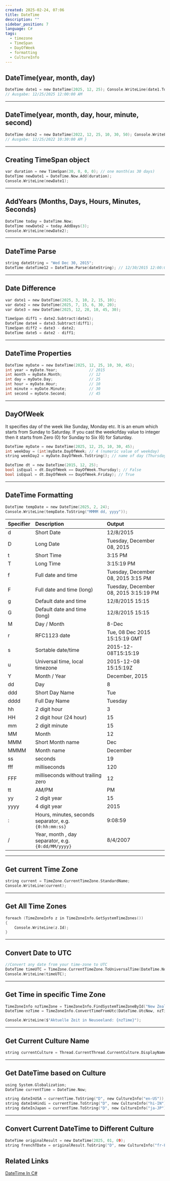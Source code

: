 ```yaml
---
created: 2025-02-24, 07:06
title: DateTime
description: ""
sidebar_position: 7
language: C#
tags:
  - timezone
  - TimeSpan
  - DayOfWeek
  - formatting
  - CultureInfo
---
```

## DateTime(year, month, day)

```c
DateTime date1 = new DateTime(2025, 12, 25); Console.WriteLine(date1.ToString()); 
// Ausgabe: 12/25/2025 12:00:00 AM 
```

---
## DateTime(year, month, day, hour, minute, second)

```c
DateTime date2 = new DateTime(2022, 12, 25, 10, 30, 50); Console.WriteLine(date1.ToString());
// Ausgabe: 12/25/2022 10:30:00 AM }
```

---
## Creating TimeSpan object

```c
var duration = new TimeSpan(30, 0, 0, 0); // one month(as 30 days)  
DateTime newDate1 = DateTime.Now.Add(duration);  
Console.WriteLine(newDate1);
```

---
## AddYears (Months, Days, Hours, Minutes, Seconds)

```c
DateTime today = DateTime.Now;
DateTime newDate2 = today.AddDays(3);
Console.WriteLine(newDate2);
```

---
## DateTime Parse

```c
string dateString = "Wed Dec 30, 2015";  
DateTime dateTime12 = DateTime.Parse(dateString); // 12/30/2015 12:00:00 AM  
```

---
## Date Difference

```c 
var date1 = new DateTime(2025, 3, 10, 2, 15, 10);  
var date2 = new DateTime(2025, 7, 15, 6, 30, 20);  
var date3 = new DateTime(2025, 12, 28, 10, 45, 30);

TimeSpan diff1 = date2.Subtract(date1);
DateTime date4 = date3.Subtract(diff1);  
TimeSpan diff2 = date3 - date2;
DateTime date5 = date2 - diff1;
```

---
## DateTime Properties

```c
DateTime myDate = new DateTime(2025, 12, 25, 10, 30, 45);  
int year = myDate.Year;              // 2015  
int month = myDate.Month;            // 12  
int day = myDate.Day;                // 25  
int hour = myDate.Hour;              // 10  
int minute = myDate.Minute;          // 30  
int second = myDate.Second;          // 45  
```

---
## DayOfWeek
It specifies day of the week like Sunday, Monday etc. It is an enum which starts from Sunday to Saturday. If you cast the weekofday value to integer then it starts from Zero (0) for Sunday to Six (6) for Saturday.

```c
DateTime myDate = new DateTime(2025, 12, 25, 10, 30, 45);
int weekDay = (int)myDate.DayOfWeek; // 4 (numeric value of weekday)
string weekDay2 = myDate.DayOfWeek.ToString(); // name of day (Thursday)

DateTime dt = new DateTime(2015, 12, 25);
bool isEqual = dt.DayOfWeek == DayOfWeek.Thursday); // False
bool isEqual = dt.DayOfWeek == DayOfWeek.Friday); // True
```

---
## DateTime Formatting

```c
DateTime tempDate = new DateTime(2025, 2, 24);
Console.WriteLine(tempDate.ToString("MMMM dd, yyyy"));
```

| Specifier | Description                                            | Output                                |
| :-------- | :----------------------------------------------------- | :------------------------------------ |
| d         | Short Date                                             | 12/8/2015                             |
| D         | Long Date                                              | Tuesday, December 08, 2015            |
| t         | Short Time                                             | 3:15 PM                               |
| T         | Long Time                                              | 3:15:19 PM                            |
| f         | Full date and time                                     | Tuesday, December 08, 2015 3:15 PM    |
| F         | Full date and time (long)                              | Tuesday, December 08, 2015 3:15:19 PM |
| g         | Default date and time                                  | 12/8/2015 15:15                       |
| G         | Default date and time (long)                           | 12/8/2015 15:15                       |
| M         | Day / Month                                            | 8-Dec                                 |
| r         | RFC1123 date                                           | Tue, 08 Dec 2015 15:15:19 GMT         |
| s         | Sortable date/time                                     | 2015-12-08T15:15:19                   |
| u         | Universal time, local timezone                         | 2015-12-08 15:15:19Z                  |
| Y         | Month / Year                                           | December, 2015                        |
| dd        | Day                                                    | 8                                     |
| ddd       | Short Day Name                                         | Tue                                   |
| dddd      | Full Day Name                                          | Tuesday                               |
| hh        | 2 digit hour                                           | 3                                     |
| HH        | 2 digit hour (24 hour)                                 | 15                                    |
| mm        | 2 digit minute                                         | 15                                    |
| MM        | Month                                                  | 12                                    |
| MMM       | Short Month name                                       | Dec                                   |
| MMMM      | Month name                                             | December                              |
| ss        | seconds                                                | 19                                    |
| fff       | milliseconds                                           | 120                                   |
| FFF       | milliseconds without trailing zero                     | 12                                    |
| tt        | AM/PM                                                  | PM                                    |
| yy        | 2 digit year                                           | 15                                    |
| yyyy      | 4 digit year                                           | 2015                                  |
| :         | Hours, minutes, seconds separator, e.g. `{0:hh:mm:ss}` | 9:08:59                               |
| /         | Year, month , day separator, e.g. `{0:dd/MM/yyyy}`     | 8/4/2007                              |

---
## Get current Time Zone

```c
string current = TimeZone.CurrentTimeZone.StandardName;  
Console.WriteLine(current);  
```

---
## Get All Time Zones

```c
foreach (TimeZoneInfo z in TimeZoneInfo.GetSystemTimeZones())  
{  
    Console.WriteLine(z.Id);  
}
```

---
## Convert Date to UTC

```c
//Convert any date from your time-zone to UTC
DateTime timeUTC = TimeZone.CurrentTimeZone.ToUniversalTime(DateTime.Now);  
Console.WriteLine(timeUTC);
```

---
## Get Time in specific Time Zone

```c
TimeZoneInfo nzTimeZone = TimeZoneInfo.FindSystemTimeZoneById("New Zealand Standard Time");  
DateTime nzTime = TimeZoneInfo.ConvertTimeFromUtc(DateTime.UtcNow, nzTimeZone);

Console.WriteLine($"Aktuelle Zeit in Neuseeland: {nzTime}");
```

---
## Get Current Culture Name

```c
string currentCulture = Thread.CurrentThread.CurrentCulture.DisplayName;
```

---
## Get DateTime based on Culture

```c
using System.Globalization;
DateTime currentTime = DateTime.Now;

string dateInUSA = currentTime.ToString("D", new CultureInfo("en-US")); 
string dateInHindi = currentTime.ToString("D", new CultureInfo("hi-IN"));
string dateInJapan = currentTime.ToString("D", new CultureInfo("ja-JP"));
```

---
## Convert Current DateTime to Different Culture

```c
DateTime originalResult = new DateTime(2025, 01, 09);
string frenchTDate = originalResult.ToString("D", new CultureInfo("fr-FR"));
```

## Related Links
[DateTime In C#](https://www.csharp.com/article/datetime-in-c-sharp/)